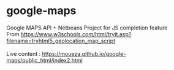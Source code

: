 # google-maps

Google MAPS API + Netbeans Project for JS completion feature<br>
From https://www.w3schools.com/html/tryit.asp?filename=tryhtml5_geolocation_map_script
<br>
<br>
Live content  : https://moueza.github.io/google-maps/public_html/index2.html

